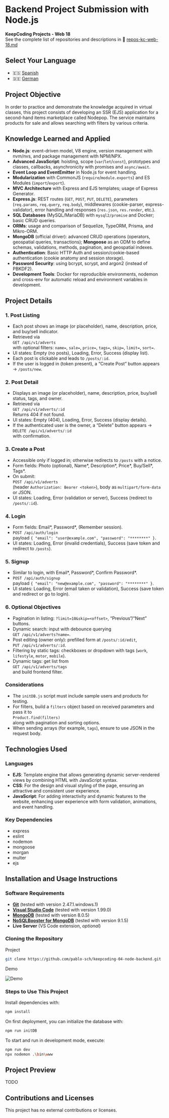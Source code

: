 # Backend Project Submission with Node.js

**KeepCoding Projects - Web 18**  
See the complete list of repositories and descriptions in 📁 [repos-kc-web-18.md](https://github.com/pablo-sch/pablo-sch/blob/main/docs/repos-kc-web-18.md)

## Select Your Language

- 🇪🇸 [Spanish](README.es.md)
- 🇩🇪 [German](README.de.md)

<!-- ------------------------------------------------------------------------------------------- -->

## Project Objective

In order to practice and demonstrate the knowledge acquired in virtual classes, this project consists of developing an SSR (EJS) application for a second-hand items marketplace called Nodepop. The service maintains products for sale and allows searching with filters by various criteria.

<!-- ------------------------------------------------------------------------------------------- -->

## Knowledge Learned and Applied

- **Node.js**: event-driven model, V8 engine, version management with nvm/nvs, and package management with NPM/NPX.
- **Advanced JavaScript**: hoisting, scope (`var`/`let`/`const`), prototypes and classes, callbacks, asynchronicity with promises and `async/await`.
- **Event Loop and EventEmitter** in Node.js for event handling.
- **Modularization** with CommonJS (`require`/`module.exports`) and ES Modules (`import`/`export`).
- **MVC Architecture** with Express and EJS templates; usage of Express Generator.
- **Express.js**: REST routes (`GET`, `POST`, `PUT`, `DELETE`), parameters (`req.params`, `req.query`, `req.body`), middlewares (cookie-parser, express-validator), error handling and responses (`res.json`, `res.render`, etc.).
- **SQL Databases** (MySQL/MariaDB) with `mysql2/promise` and Docker; basic CRUD queries.
- **ORMs**: usage and comparison of Sequelize, TypeORM, Prisma, and Mikro-ORM.
- **MongoDB** (official driver): advanced CRUD operations (operators, geospatial queries, transactions); **Mongoose** as an ODM to define schemas, validations, methods, pagination, and geospatial indexes.
- **Authentication**: Basic HTTP Auth and session/cookie-based authentication (cookie anatomy and session storage).
- **Password Security**: using bcrypt, scrypt, and argon2 (instead of PBKDF2).
- **Development Tools**: Docker for reproducible environments, nodemon and cross-env for automatic reload and environment variables in development.

<!-- ------------------------------------------------------------------------------------------- -->

## Project Details

### 1. Post Listing

- Each post shows an image (or placeholder), name, description, price, and buy/sell indicator.
- Retrieved via  
  `GET /api/v1/adverts`  
  with optional filters: `name=`, `sale=`, `price=`, `tags=`, `skip=`, `limit=`, `sort=`.
- UI states: Empty (no posts), Loading, Error, Success (display list).
- Each post is clickable and leads to `/posts/:id`.
- If the user is logged in (token present), a “Create Post” button appears → `/posts/new`.

### 2. Post Detail

- Displays an image (or placeholder), name, description, price, buy/sell status, tags, and owner.
- Retrieved via  
  `GET /api/v1/adverts/:id`  
  Returns 404 if not found.
- UI states: Empty (404), Loading, Error, Success (display details).
- If the authenticated user is the owner, a “Delete” button appears →  
  `DELETE /api/v1/adverts/:id`  
  with confirmation.

### 3. Create a Post

- Accessible only if logged in; otherwise redirects to `/posts` with a notice.
- Form fields: Photo (optional), Name*, Description*, Price*, Buy/Sell*, Tags\*.
- On submit:  
  `POST /api/v1/adverts`  
  (header `Authorization: Bearer <token>`), body as `multipart/form-data` or JSON.
- UI states: Loading, Error (validation or server), Success (redirect to `/posts/:id`).

### 4. Login

- Form fields: Email*, Password*, (Remember session).
- `POST /api/auth/login`  
  payload `{ "email": "user@example.com", "password": "********" }`.
- UI states: Loading, Error (invalid credentials), Success (save token and redirect to `/posts`).

### 5. Signup

- Similar to login, with Email*, Password*, Confirm Password\*.
- `POST /api/auth/signup`  
  payload `{ "email": "new@example.com", "password": "********" }`.
- UI states: Loading, Error (email taken or validation), Success (save token and redirect or go to login).

### 6. Optional Objectives

- Pagination in listing: `?limit=10&skip=<offset>`, “Previous”/“Next” buttons.
- Dynamic search: input with debounce querying  
  `GET /api/v1/adverts?name=`.
- Post editing (owner only): prefilled form at `/posts/:id/edit`,  
  `PUT /api/v1/adverts/:id`.
- Filtering by static tags: checkboxes or dropdown with tags (`work`, `lifestyle`, `motor`, `mobile`).
- Dynamic tags: get list from  
  `GET /api/v1/adverts/tags`  
  and build frontend filter.

### Considerations

- The `initDB.js` script must include sample users and products for testing.
- For filters, build a `filters` object based on received parameters and pass it to  
  `Product.find(filters)`  
  along with pagination and sorting options.
- When sending arrays (for example, `tags`), ensure to use JSON in the request body.

<!-- ------------------------------------------------------------------------------------------- -->

## Technologies Used

### Languages

- **EJS**: Template engine that allows generating dynamic server-rendered views by combining HTML with JavaScript syntax.
- **CSS**: For the design and visual styling of the page, ensuring an attractive and consistent user experience.
- **JavaScript**: For adding interactivity and dynamic features to the website, enhancing user experience with form validation, animations, and event handling.

### Key Dependencies

- express
- eslint
- nodemon
- mongoose
- morgan
- multer
- ejs

<!-- ------------------------------------------------------------------------------------------- -->

## Installation and Usage Instructions

### Software Requirements

- **[Git](https://git-scm.com/downloads)** (tested with version 2.47.1.windows.1)
- **[Visual Studio Code](https://code.visualstudio.com/)** (tested with version 1.99.0)
- **[MongoDB](https://www.mongodb.com/try/download/community)** (tested with version 8.0.5)
- **[NoSQLBooster for MongoDB](https://nosqlbooster.com/downloads)** (tested with version 9.1.5)
- **Live Server** (VS Code extension, _optional_)

### Cloning the Repository

Project

```bash
git clone https://github.com/pablo-sch/keepcoding-04-node-backend.git
```

Demo

![Demo](https://github.com/pablo-sch/pablo-sch/blob/main/etc/clone-tutorial.gif)

### Steps to Use This Project

Install dependencies with:

```sh
npm install
```

On first deployment, you can initialize the database with:

```sh
npm run initDB
```

To start and run in development mode, execute:

```sh
npm run dev
npx nodemon .\bin\www
```

<!-- ------------------------------------------------------------------------------------------- -->

## Project Preview

TODO

<!-- ------------------------------------------------------------------------------------------- -->

## Contributions and Licenses

This project has no external contributions or licenses.
